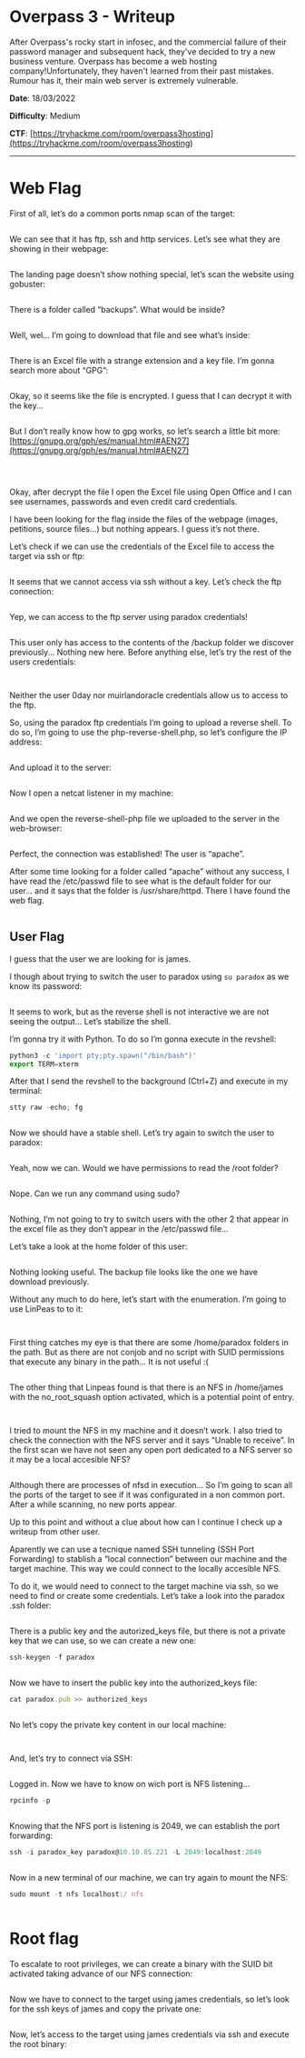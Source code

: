 # Overpass 3 - Writeup

After Overpass's rocky start in infosec, and the commercial failure of their password manager and subsequent hack, they've decided to try a new business venture.
Overpass has become a web hosting company!Unfortunately, they haven't learned from their past mistakes. Rumour has it, their main web server is extremely vulnerable.

**Date**: 18/03/2022

**Difficulty**: Medium

**CTF**: [https://tryhackme.com/room/overpass3hosting](https://tryhackme.com/room/overpass3hosting)

---

# Web Flag

First of all, let’s do a common ports nmap scan of the target:

<figure><img src="../../.gitbook/assets/overpassthree0.png" alt=""><figcaption></figcaption></figure>

We can see that it has ftp, ssh and http services. Let’s see what they are showing in their webpage:

<figure><img src="../../.gitbook/assets/overpassthree1.png" alt=""><figcaption></figcaption></figure>

The landing page doesn’t show nothing special, let’s scan the website using gobuster:

<figure><img src="../../.gitbook/assets/overpassthree2.png" alt=""><figcaption></figcaption></figure>

There is a folder called “backups”. What would be inside?

<figure><img src="../../.gitbook/assets/overpassthree3.png" alt=""><figcaption></figcaption></figure>

Well, wel... I’m going to download that file and see what’s inside:

<figure><img src="../../.gitbook/assets/overpassthree4.png" alt=""><figcaption></figcaption></figure>

There is an Excel file with a strange extension and a key file. I’m gonna search more about “GPG”:

<figure><img src="../../.gitbook/assets/overpassthree5.png" alt=""><figcaption></figcaption></figure>

Okay, so it seems like the file is encrypted. I guess that I can decrypt it with the key...

<figure><img src="../../.gitbook/assets/overpassthree6.png" alt=""><figcaption></figcaption></figure>

But I don’t really know how to gpg works, so let’s search a little bit more: [https://gnupg.org/gph/es/manual.html#AEN27](https://gnupg.org/gph/es/manual.html#AEN27)

<figure><img src="../../.gitbook/assets/overpassthree7.png" alt=""><figcaption></figcaption></figure>

<figure><img src="../../.gitbook/assets/overpassthree8.png" alt=""><figcaption></figcaption></figure>

<figure><img src="../../.gitbook/assets/overpassthree9.png" alt=""><figcaption></figcaption></figure>

Okay, after decrypt the file I open the Excel file using Open Office and I can see usernames, passwords and even credit card credentials.

I have been looking for the flag inside the files of the webpage (images, petitions, source files...) but nothing appears. I guess it’s not there.

Let’s check if we can use the credentials of the Excel file to access the target via ssh or ftp:

<figure><img src="../../.gitbook/assets/overpassthree10.png" alt=""><figcaption></figcaption></figure>

It seems that we cannot access via ssh without a key. Let’s check the ftp connection:

<figure><img src="../../.gitbook/assets/overpassthree11.png" alt=""><figcaption></figcaption></figure>

Yep, we can access to the ftp server using paradox credentials!

<figure><img src="../../.gitbook/assets/overpassthree12.png" alt=""><figcaption></figcaption></figure>

This user only has access to the contents of the /backup folder we discover previously... Nothing new here. Before anything else, let’s try the rest of the users credentials: 

<figure><img src="../../.gitbook/assets/overpassthree13.png" alt=""><figcaption></figcaption></figure>

<figure><img src="../../.gitbook/assets/overpassthree14.png" alt=""><figcaption></figcaption></figure>

Neither the user 0day nor muirlandoracle credentials allow us to access to the ftp.

So, using the paradox ftp credentials I’m going to upload a reverse shell. To do so, I’m going to use the php-reverse-shell.php, so let’s configure the IP address:

<figure><img src="../../.gitbook/assets/overpassthree15.png" alt=""><figcaption></figcaption></figure>

And upload it to the server:

<figure><img src="../../.gitbook/assets/overpassthree16.png" alt=""><figcaption></figcaption></figure>

Now I open a netcat listener in my machine:

<figure><img src="../../.gitbook/assets/overpassthree17.png" alt=""><figcaption></figcaption></figure>

And we open the reverse-shell-php file we uploaded to the server in the web-browser:

<figure><img src="../../.gitbook/assets/overpassthree18.png" alt=""><figcaption></figcaption></figure>

Perfect, the connection was established! The user is “apache”.

After some time looking for a folder called “apache” without any success, I have read the /etc/passwd file to see what is the default folder for our user... and it says that the folder is /usr/share/httpd. There I have found the web flag.

<figure><img src="../../.gitbook/assets/overpassthree19.png" alt=""><figcaption></figcaption></figure>

## User Flag

I guess that the user we are looking for is james. 

I though about trying to switch the user to paradox using `su paradox` as we know its password:

<figure><img src="../../.gitbook/assets/overpassthree20.png" alt=""><figcaption></figcaption></figure>

It seems to work, but as the reverse shell is not interactive we are not seeing the output... Let’s stabilize the shell.

I’m gonna try it with Python. To do so I’m gonna execute in the revshell:

```jsx
python3 -c 'import pty;pty.spawn("/bin/bash")'
export TERM=xterm
```

After that I send the revshell to the background (Ctrl+Z) and execute in my terminal:

```jsx
stty raw -echo; fg
```

<figure><img src="../../.gitbook/assets/overpassthree21.png" alt=""><figcaption></figcaption></figure>

Now we should have a stable shell. Let’s try again to switch the user to paradox:

<figure><img src="../../.gitbook/assets/overpassthree22.png" alt=""><figcaption></figcaption></figure>

Yeah, now we can. Would we have permissions to read the /root folder? 

<figure><img src="../../.gitbook/assets/overpassthree23.png" alt=""><figcaption></figcaption></figure>

Nope. Can we run any command using sudo?

<figure><img src="../../.gitbook/assets/overpassthree24.png" alt=""><figcaption></figcaption></figure>

Nothing, I’m not going to try to switch users with the other 2 that appear in the excel file as they don’t appear in the /etc/passwd file...

Let’s take a look at the home folder of this user:

<figure><img src="../../.gitbook/assets/overpassthree25.png" alt=""><figcaption></figcaption></figure>

Nothing looking useful. The backup file looks like the one we have download previously.

Without any much to do here, let’s start with the enumeration. I’m going to use LinPeas to to it:

<figure><img src="../../.gitbook/assets/overpassthree26.png" alt=""><figcaption></figcaption></figure>

<figure><img src="../../.gitbook/assets/overpassthree27.png" alt=""><figcaption></figcaption></figure>

First thing catches my eye is that there are some /home/paradox folders in the path. But as there are not conjob and no script with SUID permissions that execute any binary in the path... It is not useful :( 

<figure><img src="../../.gitbook/assets/overpassthree28.png" alt=""><figcaption></figcaption></figure>

The other thing that Linpeas found is that there is an NFS in /home/james with the no_root_squash option activated, which is a potential point of entry.

<figure><img src="../../.gitbook/assets/overpassthree29.png" alt=""><figcaption></figcaption></figure>

<figure><img src="../../.gitbook/assets/overpassthree30.png" alt=""><figcaption></figcaption></figure>

I tried to mount the NFS in my machine and it doesn’t work. I also tried to check the connection with the NFS server and it says “Unable to receive”. In the first scan we have not seen any open port dedicated to a NFS server so it may be a local accesible NFS?

<figure><img src="../../.gitbook/assets/overpassthree31.png" alt=""><figcaption></figcaption></figure>

Although there are processes of nfsd in execution... So I’m going to scan all the ports of the target to see if it was configurated in a non common port. After a while scanning, no new ports appear.

Up to this point and without a clue about how can I continue I check up a writeup from other user.

Aparently we can use a tecnique named SSH tunneling (SSH Port Forwarding) to stablish a “local connection” between our machine and the target machine. This way we could connect to the locally accesible NFS.

To do it, we would need to connect to the target machine via ssh, so we need to find or create some credentials. Let’s take a look into the paradox .ssh folder: 

<figure><img src="../../.gitbook/assets/overpassthree32.png" alt=""><figcaption></figcaption></figure>

There is a public key and the autorized_keys file, but there is not a private key that we can use, so we can create a new one:

```jsx
ssh-keygen -f paradox
```

<figure><img src="../../.gitbook/assets/overpassthree33.png" alt=""><figcaption></figcaption></figure>

Now we have to insert the public key into the authorized_keys file:

```jsx
cat paradox.pub >> authorized_keys
```

<figure><img src="../../.gitbook/assets/overpassthree34.png" alt=""><figcaption></figcaption></figure>

No let’s copy the private key content in our local machine:

<figure><img src="../../.gitbook/assets/overpassthree35.png" alt=""><figcaption></figcaption></figure>

<figure><img src="../../.gitbook/assets/overpassthree36.png" alt=""><figcaption></figcaption></figure>

And, let’s try to connect via SSH:

<figure><img src="../../.gitbook/assets/overpassthree37.png" alt=""><figcaption></figcaption></figure>

Logged in. Now we have to know on wich port is NFS listening...

```jsx
rpcinfo -p
```

<figure><img src="../../.gitbook/assets/overpassthree38.png" alt=""><figcaption></figcaption></figure>

Knowing that the NFS port is listening is 2049, we can establish the port forwarding:

```jsx
ssh -i paradox_key paradox@10.10.85.221 -L 2049:localhost:2049
```

<figure><img src="../../.gitbook/assets/overpassthree39.png" alt=""><figcaption></figcaption></figure>

Now in a new terminal of our machine, we can try again to mount the NFS:

```jsx
sudo mount -t nfs localhost:/ nfs
```

<figure><img src="../../.gitbook/assets/overpassthree40.png" alt=""><figcaption></figcaption></figure>

# Root flag

To escalate to root privileges, we can create a binary with the SUID bit activated taking advance of our NFS connection:

<figure><img src="../../.gitbook/assets/overpassthree41.png" alt=""><figcaption></figcaption></figure>

Now we have to connect to the target using james credentials, so let’s look for the ssh keys of james and copy the private one:

<figure><img src="../../.gitbook/assets/overpassthree42.png" alt=""><figcaption></figcaption></figure>

Now, let’s access to the target using james credentials via ssh and execute the root binary:

<figure><img src="../../.gitbook/assets/overpassthree43.png" alt=""><figcaption></figcaption></figure>